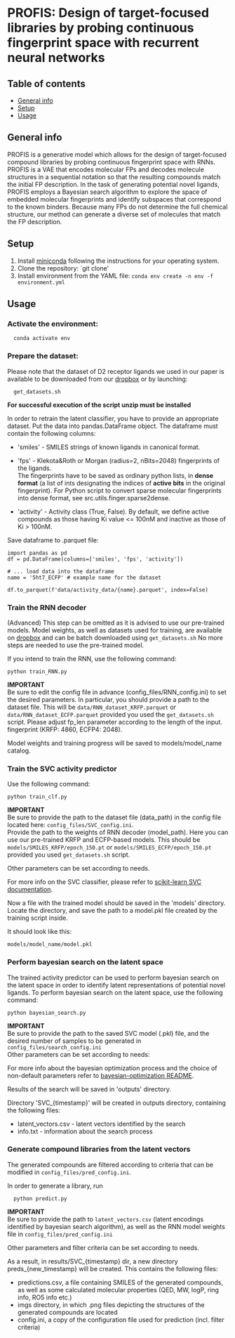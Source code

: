 # PROFIS: Design of target-focused libraries by probing continuous fingerprint space with recurrent neural networks

## Table of contents

* [General info](#general-info)
* [Setup](#setup)
* [Usage](#usage)

## General info

PROFIS is a generative model which allows for the design of target-focused compound libraries by probing continuous 
fingerprint space with RNNs. PROFIS is a VAE that encodes molecular FPs and decodes molecule structures 
in a sequential notation so that the resulting compounds match the initial FP description. In the task of generating 
potential novel ligands, PROFIS employs a Bayesian search algorithm to explore the space of embedded molecular fingerprints 
and identify subspaces that correspond to the known binders. Because many FPs do not determine the full chemical structure, 
our method can generate a diverse set of molecules that match the FP description.

## Setup

1. Install [miniconda](https://docs.conda.io/en/latest/miniconda.html) following the instructions for your operating
   system.
2. Clone the repository: `git clone'
3. Install environment from the YAML file: `conda env create -n env -f environment.yml`

## Usage

### Activate the environment:

      conda activate env

### Prepare the dataset:

Please note that the dataset of D2 receptor ligands we used in our paper is available to be downloaded from
our [dropbox](https://www.dropbox.com/scl/fi/n5v2v8e8z63ca3i6byshk/datasets.zip?rlkey=csa1epu0mcuz2fvnevtw8jscl&dl=0) or by
launching:

      get_datasets.sh

**For successful execution of the script unzip must be installed**

In order to retrain the latent classifier, you have to provide an appropriate dataset. Put the data into
pandas.DataFrame object. The dataframe must contain the following columns:

* 'smiles' - SMILES strings of known ligands in canonical format.

* 'fps' - Klekota&Roth or Morgan (radius=2, nBits=2048) fingerprints of the ligands.  
  The fingerprints have to be saved as ordinary python lists, in **dense format** (a list of ints designating the indices
  of **active bits** in the original fingerprint).
  For Python script to convert sparse molecular fingerprints into dense format, see src.utils.finger.sparse2dense.

* 'activity' - Activity class (True, False). By default, we define active compounds as those having
  Ki value <= 100nM and inactive as those of Ki > 100nM.

Save dataframe to .parquet file:

```
import pandas as pd
df = pd.DataFrame(columns=['smiles', 'fps', 'activity'])

# ... load data into the dataframe
name = '5ht7_ECFP' # example name for the dataset

df.to_parquet(f'data/activity_data/{name}.parquet', index=False)
```

### Train the RNN decoder

(Advanced) This step can be omitted as it is advised to use our pre-trained models. Model weights, as well as datasets
used for training, are available
on [dropbox](https://www.dropbox.com/scl/fi/e4xfi71gr2ih612ud8wai/models.zip?rlkey=8jrut4dexkmqj8egjcsphhdmu&dl=0) and can be
batch downloaded using `get_datasets.sh` No more steps are needed to use the pre-trained model.

If you intend to train the RNN, use the following command:

    python train_RNN.py

**IMPORTANT**  
Be sure to edit the config file in advance (config_files/RNN_config.ini) to set the desired parameters.
In particular, you should provide a path to the dataset file. This will be `data/RNN_dataset_KRFP.parquet`
or `data/RNN_dataset_ECFP.parquet`
provided you used the `get_datasets.sh` script. Please adjust fp_len parameter according to the length of the input.
fingerprint (KRFP: 4860, ECFP4: 2048).

Model weights and training progress will be saved to models/model_name catalog.

### Train the SVC activity predictor

Use the following command:

    python train_clf.py

**IMPORTANT**  
Be sure to provide the path to the dataset file (data_path) in the config file located
here: `config_files/SVC_config.ini`.  
Provide the path to the weights of RNN decoder (model_path). Here you can use our pre-trained KRFP and ECFP-based models.
This should be `models/SMILES_KRFP/epoch_150.pt` or `models/SMILES_ECFP/epoch_150.pt` provided you used `get_datasets.sh`
script.

Other parameters can be set according to needs.

For more info on the SVC classifier, please refer
to [scikit-learn SVC documentation](https://scikit-learn.org/stable/modules/generated/sklearn.svm.SVC.html).

Now a file with the trained model should be saved in the 'models' directory. Locate the directory,
and save the path to a model.pkl file created by the training script inside.

It should look like this:

    models/model_name/model.pkl

### Perform bayesian search on the latent space

The trained activity predictor can be used to perform bayesian search on the latent space in order to identify latent
representations of potential novel ligands.
To perform bayesian search on the latent space, use the following command:

    python bayesian_search.py

**IMPORTANT**  
Be sure to provide the path to the saved SVC model (.pkl) file, and the desired number of samples to be generated
in `config_files/search_config.ini`  
Other parameters can be set according to needs:

For more info about the bayesian optimization process and the choice of non-default parameters refer to
[bayesian-optimization README](https://github.com/bayesian-optimization/BayesianOptimization).

Results of the search will be saved in 'outputs' directory.

Directory 'SVC_{timestamp}' will be created in outputs directory, containing the following files:

* latent_vectors.csv - latent vectors identified by the search
* info.txt - information about the search process

### Generate compound libraries from the latent vectors

The generated compounds are filtered according to criteria that can be modified in `config_files/pred_config.ini`.

In order to generate a library, run

      python predict.py

**IMPORTANT**  
Be sure to provide the path to `latent_vectors.csv` (latent encodings identified by bayesian search algorithm), as well as
the RNN model weights file in `config_files/pred_config.ini`

Other parameters and filter criteria can be set according to needs.

As a result, in results/SVC_{timestamp} dir, a new directory preds_{new_timestamp} will be created. This contains the
following files:

* predictions.csv, a file containing SMILES of the generated compounds, as well as some calculated molecular properties
  (QED, MW, logP, ring info, RO5 info etc.)
* imgs directory, in which .png files depicting the structures of the generated compounds are located
* config.ini, a copy of the configuration file used for prediction (incl. filter criteria)

